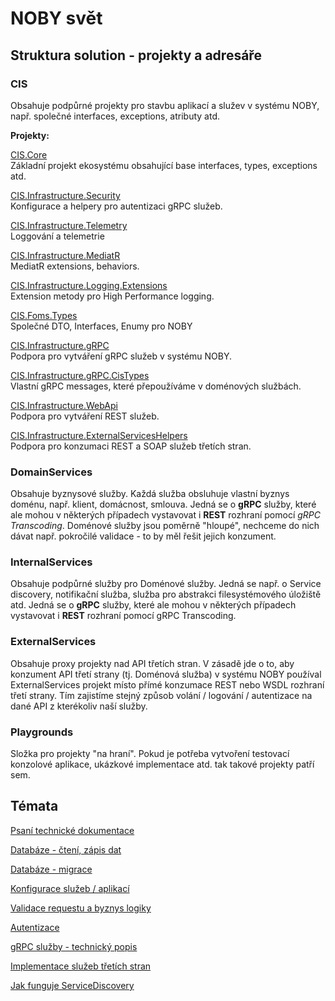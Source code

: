 ﻿# NOBY svět

## Struktura solution - projekty a adresáře

### CIS
Obsahuje podpůrné projekty pro stavbu aplikací a služev v systému NOBY, např. společné interfaces, exceptions, atributy atd.

**Projekty:**

[CIS.Core](CIS.Core/index.md)  
Základní projekt ekosystému obsahující base interfaces, types, exceptions atd.

[CIS.Infrastructure.Security](CIS.Infrastructure.Security/index.md)  
Konfigurace a helpery pro autentizaci gRPC služeb.

[CIS.Infrastructure.Telemetry](CIS.Infrastructure.Telemetry/index.md)  
Loggování a telemetrie

[CIS.Infrastructure.MediatR](CIS.Infrastructure.MediatR/index.md)  
MediatR extensions, behaviors.

[CIS.Infrastructure.Logging.Extensions](CIS.Infrastructure.Logging.Extensions/index.md)  
Extension metody pro High Performance logging.

[CIS.Foms.Types](CIS.Foms.Types/index.md)  
Společné DTO, Interfaces, Enumy pro NOBY

[CIS.Infrastructure.gRPC](CIS.Infrastructure.gRPC/index.md)  
Podpora pro vytváření gRPC služeb v systému NOBY.

[CIS.Infrastructure.gRPC.CisTypes](CIS.Infrastructure.gRPC.CisTypes/index.md)  
Vlastní gRPC messages, které přepoužíváme v doménových službách.

[CIS.Infrastructure.WebApi](CIS.Infrastructure.WebApi/index.md)  
Podpora pro vytváření REST služeb.

[CIS.Infrastructure.ExternalServicesHelpers](CIS.Infrastructure.ExternalServicesHelpers/index.md)  
Podpora pro konzumaci REST a SOAP služeb třetích stran.

### DomainServices
Obsahuje byznysové služby. Každá služba obsluhuje vlastní byznys doménu, např. klient, domácnost, smlouva.
Jedná se o **gRPC** služby, které ale mohou v některých případech vystavovat i **REST** rozhraní pomocí *gRPC Transcoding*.
Doménové služby jsou poměrně "hloupé", nechceme do nich dávat např. pokročilé validace - to by měl řešit jejich konzument.

### InternalServices
Obsahuje podpůrné služby pro Doménové služby. Jedná se např. o Service discovery, notifikační služba, služba pro abstrakci filesystémového úložiště atd.
Jedná se o **gRPC** služby, které ale mohou v některých případech vystavovat i **REST** rozhraní pomocí gRPC Transcoding.

### ExternalServices
Obsahuje proxy projekty nad API třetích stran. V zásadě jde o to, aby konzument API třetí strany (tj. Doménová služba) v systému NOBY používal ExternalServices projekt místo přímé konzumace REST nebo WSDL rozhraní třetí strany. Tím zajistíme stejný způsob volání / logování / autentizace na dané API z kterékoliv naší služby.

### Playgrounds
Složka pro projekty "na hraní". Pokud je potřeba vytvoření testovací konzolové aplikace, ukázkové implementace atd. tak takové projekty patří sem.

## Témata
[Psaní technické dokumentace](./topics/documentation.md)

[Databáze - čtení, zápis dat](./topics/database.md)

[Databáze - migrace](./topics/database-migrations.md)

[Konfigurace služeb / aplikací](./topics/configuration.md)

[Validace requestu a byznys logiky](./topics/validation.md)

[Autentizace](./topics/authentication.md)

[gRPC služby - technický popis](./topics/grpc-services.md)

[Implementace služeb třetích stran](./topics/external-services.md)

[Jak funguje ServiceDiscovery](./topics/service-discovery.md)
